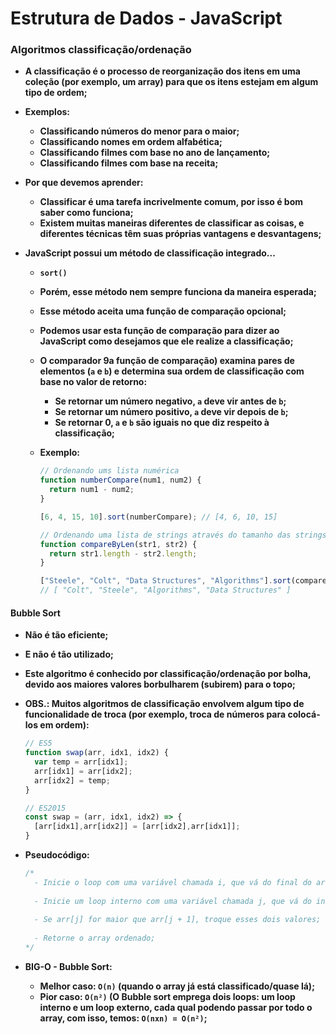 # Estrutura de Dados - JavaScript



### Algoritmos classificação/ordenação

- **A classificação é o processo de reorganização dos itens em uma coleção (por exemplo, um array) para que os itens estejam em algum tipo de ordem;**

- **Exemplos:**

  - **Classificando números do menor para o maior;**
  - **Classificando nomes em ordem alfabética;**
  - **Classificando filmes com base no ano de lançamento;**
  - **Classificando filmes com base na receita;**

- **Por que devemos aprender:**

  - **Classificar é uma tarefa incrivelmente comum, por isso é bom saber como funciona;**
  - **Existem muitas maneiras diferentes de classificar as coisas, e diferentes técnicas têm suas próprias vantagens e desvantagens;**

- **JavaScript possui um método de classificação integrado...**

  - **`sort()`**

  - **Porém, esse método nem sempre funciona da maneira esperada;**

  - **Esse método aceita uma função de comparação opcional;**

  - **Podemos usar esta função de comparação para dizer ao JavaScript como desejamos que ele realize a classificação;**

  - **O comparador 9a função de comparação) examina pares de elementos (`a` e `b`) e determina sua ordem de classificação com base no valor de retorno:**

    - **Se retornar um número negativo, `a` deve vir antes de `b`;**
    - **Se retornar um número positivo, `a` deve vir depois de `b`;**
    - **Se retornar 0, `a` e `b` são iguais no que diz respeito à classificação;**

  - **Exemplo:**

    ```javascript
    // Ordenando ums lista numérica
    function numberCompare(num1, num2) {
      return num1 - num2;
    }
    
    [6, 4, 15, 10].sort(numberCompare); // [4, 6, 10, 15]
    
    // Ordenando uma lista de strings através do tamanho das strings
    function compareByLen(str1, str2) {
      return str1.length - str2.length;
    }
    
    ["Steele", "Colt", "Data Structures", "Algorithms"].sort(compareByLen);
    // [ "Colt", "Steele", "Algorithms", "Data Structures" ]
    ```

    

#### Bubble Sort

- **Não é tão eficiente;**

- **E não é tão utilizado;**

- **Este algoritmo é conhecido por classificação/ordenação por bolha, devido aos maiores valores borbulharem (subirem) para o topo;**

- **OBS.: Muitos algoritmos de classificação envolvem algum tipo de funcionalidade de troca (por exemplo, troca de números para colocá-los em ordem):**

  ```javascript
  // ES5
  function swap(arr, idx1, idx2) {
    var temp = arr[idx1];
    arr[idx1] = arr[idx2];
    arr[idx2] = temp;
  }
  
  // ES2015
  const swap = (arr, idx1, idx2) => {
    [arr[idx1],arr[idx2]] = [arr[idx2],arr[idx1]];
  }
  ```

- **Pseudocódigo:**

  ```javascript
  /*
  	- Inicie o loop com uma variável chamada i, que vá do final do array até o início;
  	
  	- Inicie um loop interno com uma variável chamada j, que vá do início até o índice i - 1;
  	
  	- Se arr[j] for maior que arr[j + 1], troque esses dois valores;
  	
  	- Retorne o array ordenado;
  */
  ```

- **BIG-O - Bubble Sort:**

  - **Melhor caso: `O(n)` (quando o array já está classificado/quase lá);**
  - **Pior caso: `O(n²)` (O Bubble sort emprega dois loops: um loop interno e um loop externo, cada qual podendo passar por todo o array, com isso, temos: `O(nxn) = O(n²)`;**
